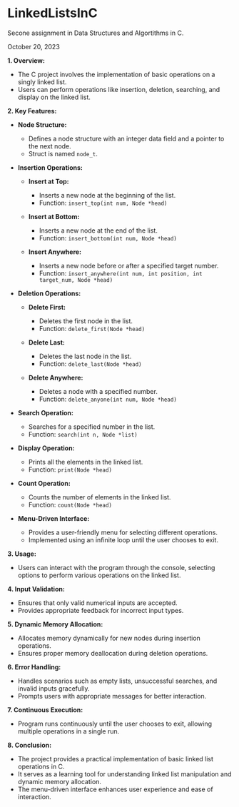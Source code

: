 # LinkedListsInC

Secone assignment in Data Structures and Algortithms in C.

October 20, 2023

**1. Overview:**
   - The C project involves the implementation of basic operations on a singly linked list.
   - Users can perform operations like insertion, deletion, searching, and display on the linked list.

**2. Key Features:**

   - **Node Structure:**
     - Defines a node structure with an integer data field and a pointer to the next node.
     - Struct is named `node_t`.

   - **Insertion Operations:**
     - **Insert at Top:**
       - Inserts a new node at the beginning of the list.
       - Function: `insert_top(int num, Node *head)`

     - **Insert at Bottom:**
       - Inserts a new node at the end of the list.
       - Function: `insert_bottom(int num, Node *head)`

     - **Insert Anywhere:**
       - Inserts a new node before or after a specified target number.
       - Function: `insert_anywhere(int num, int position, int target_num, Node *head)`

   - **Deletion Operations:**
     - **Delete First:**
       - Deletes the first node in the list.
       - Function: `delete_first(Node *head)`

     - **Delete Last:**
       - Deletes the last node in the list.
       - Function: `delete_last(Node *head)`

     - **Delete Anywhere:**
       - Deletes a node with a specified number.
       - Function: `delete_anyone(int num, Node *head)`

   - **Search Operation:**
     - Searches for a specified number in the list.
     - Function: `search(int n, Node *list)`

   - **Display Operation:**
     - Prints all the elements in the linked list.
     - Function: `print(Node *head)`

   - **Count Operation:**
     - Counts the number of elements in the linked list.
     - Function: `count(Node *head)`

   - **Menu-Driven Interface:**
     - Provides a user-friendly menu for selecting different operations.
     - Implemented using an infinite loop until the user chooses to exit.

**3. Usage:**
   - Users can interact with the program through the console, selecting options to perform various operations on the linked list.

**4. Input Validation:**
   - Ensures that only valid numerical inputs are accepted.
   - Provides appropriate feedback for incorrect input types.

**5. Dynamic Memory Allocation:**
   - Allocates memory dynamically for new nodes during insertion operations.
   - Ensures proper memory deallocation during deletion operations.

**6. Error Handling:**
   - Handles scenarios such as empty lists, unsuccessful searches, and invalid inputs gracefully.
   - Prompts users with appropriate messages for better interaction.

**7. Continuous Execution:**
   - Program runs continuously until the user chooses to exit, allowing multiple operations in a single run.

**8. Conclusion:**
   - The project provides a practical implementation of basic linked list operations in C.
   - It serves as a learning tool for understanding linked list manipulation and dynamic memory allocation.
   - The menu-driven interface enhances user experience and ease of interaction.
